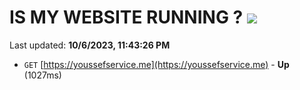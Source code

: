 # IS MY WEBSITE RUNNING ? [![](https://img.shields.io/static/v1?label=Sponsor&message=%E2%9D%A4&logo=GitHub&color=%23fe8e86)](https://github.com/sponsors/<username>)

Last updated: **10/6/2023, 11:43:26 PM**

- `GET` [https://youssefservice.me](https://youssefservice.me) - **Up** (1027ms)
